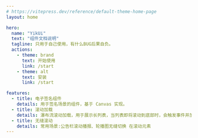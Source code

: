 ```yaml
---
# https://vitepress.dev/reference/default-theme-home-page
layout: home

hero:
  name: "YikUi"
  text: "组件文档说明"
  tagline: 只用于自己使用，有什么BUG后果自负。
  actions:
    - theme: brand
      text: 开始使用
      link: /start
    - theme: alt
      text: 安装
      link: /start

features:
  - title: 电子签名组件
    details: 用于签名场景的组件，基于 Canvas 实现。
  - title: 滚动加载
    details: 瀑布流滚动加载，用于展示长列表，当列表即将滚动到底部时，会触发事件并加载更多列表项
  - title: 无缝滚动
    details: 常用场景:公告栏滚动播报、轮播图无缝切换 在滚动元素
---
```


